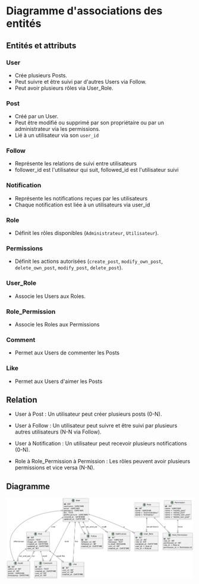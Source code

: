 # Diagramme d'associations des entités

## Entités et attributs

### User

- Crée plusieurs Posts.
- Peut suivre et être suivi par d'autres Users via Follow.
- Peut avoir plusieurs rôles via User_Role.

### Post

- Créé par un User.
- Peut être modifié ou supprimé par son propriétaire ou par un administrateur via les permissions.
- Lié à un utilisateur via son `user_id`

### Follow

- Représente les relations de suivi entre utilisateurs
- follower_id est l'utilisateur qui suit, followed_id est l'utilisateur suivi

### Notification

- Représente les notifications reçues par les utilisateurs
- Chaque notification est liée à un utilisateurs via user_id

### Role

- Définit les rôles disponibles (`Administrateur`, `Utilisateur`).

### Permissions

- Définit les actions autorisées (`create_post`, `modify_own_post`, `delete_own_post`, `modify_post`, `delete_post`).

### User_Role

- Associe les Users aux Roles.

### Role_Permission

- Associe les Roles aux Permissions

### Comment

- Permet aux Users de commenter les Posts

### Like

- Permet aux Users d'aimer les Posts

## Relation

- User à Post : Un utilisateur peut créer plusieurs posts (0-N).

- User à Follow : Un utilisateur peut suivre et être suivi par plusieurs autres utilisateurs (N-N via Follow).

- User à Notification : Un utilisateur peut recevoir plusieurs notifications (0-N).

- Role à Role_Permission à Permission : Les rôles peuvent avoir plusieurs permissions et vice versa (N-N).

## Diagramme

![ERD](./assets/erd.png)
